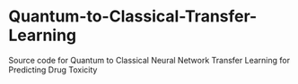 # Quantum-to-Classical-Transfer-Learning
Source code for Quantum to Classical Neural Network Transfer Learning for Predicting Drug Toxicity
